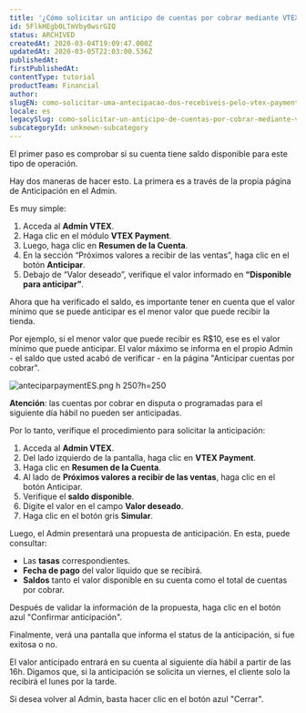 ```yaml
---
title: '¿Cómo solicitar un anticipo de cuentas por cobrar mediante VTEX Payment?'
id: 5FlkHEgb0LTmVby0wsrGIQ
status: ARCHIVED
createdAt: 2020-03-04T19:09:47.000Z
updatedAt: 2020-03-05T22:03:00.536Z
publishedAt: 
firstPublishedAt: 
contentType: tutorial
productTeam: Financial
author: 
slugEN: como-solicitar-uma-antecipacao-dos-recebiveis-pelo-vtex-payment
locale: es
legacySlug: como-solicitar-un-anticipo-de-cuentas-por-cobrar-mediante-vtex-payment
subcategoryId: unknown-subcategory
---
```


El primer paso es comprobar si su cuenta tiene saldo disponible para este tipo de operación.

Hay dos maneras de hacer esto. La primera es a través de la propia página de Anticipación en el Admin.

Es muy simple:

1. Acceda al __Admin VTEX__.
2. Haga clic en el módulo __VTEX Payment__.
3. Luego, haga clic en __Resumen de la Cuenta__.
4. En la sección “Próximos valores a recibir de las ventas”, haga clic en el botón __Anticipar__.
5. Debajo de “Valor deseado”, verifique el valor informado en __“Disponible para anticipar”__.

Ahora que ha verificado el saldo, es importante tener en cuenta que el valor mínimo que se puede anticipar es el menor valor que puede recibir la tienda. 

Por ejemplo, si el menor valor que puede recibir es R$10, ese es el valor mínimo que puede anticipar. El valor máximo se informa en el propio Admin - el saldo que usted acabó de verificar - en la página "Anticipar cuentas por cobrar".

![anteciparpaymentES.png h 250?h=250](https://images.ctfassets.net/alneenqid6w5/2tIGxzUGlbr3JwUMKFIKqu/57222cbc6c044d15be5e3a46f583e3e1/anteciparpaymentES.png_h_250_h_250)

<div class=”alert alert-info”>
<strong>Atención</strong>: las cuentas por cobrar en disputa o programadas para el siguiente día hábil no pueden ser anticipadas.
</div>

Por lo tanto, verifique el procedimiento para solicitar la anticipación:

1. Acceda al __Admin VTEX__.
2. Del lado izquierdo de la pantalla, haga clic en __VTEX Payment__.
3. Haga clic en __Resumen de la Cuenta__.
4. Al lado de __Próximos valores a recibir de las ventas__, haga clic en el botón Anticipar.
5. Verifique el __saldo disponible__.
6. Digite el valor en el campo __Valor deseado__.  
7. Haga clic en el botón gris __Simular__. 

Luego, el Admin presentará una propuesta de anticipación. En esta, puede consultar: 

- Las __tasas__ correspondientes. 
- __Fecha de pago__ del valor líquido que se recibirá.  
- __Saldos__ tanto el valor disponible en su cuenta como el total de cuentas por cobrar.

Después de validar la información de la propuesta, haga clic en el botón azul "Confirmar anticipación".

Finalmente, verá una pantalla que informa el status de la anticipación, si fue exitosa o no.

El valor anticipado entrará en su cuenta al siguiente día hábil a partir de las 16h. Digamos que, si la anticipación se solicita un viernes, el cliente solo la recibirá el lunes por la tarde.

Si desea volver al Admin, basta hacer clic en el botón azul "Cerrar".
